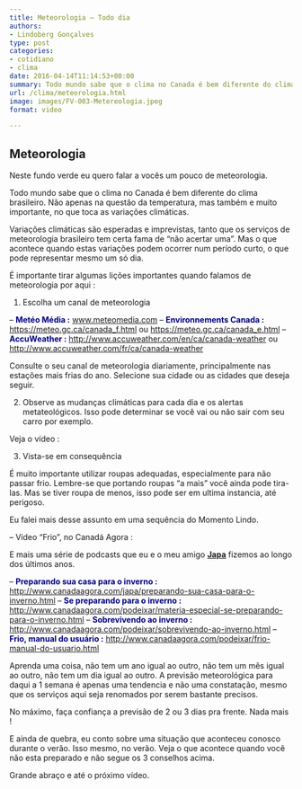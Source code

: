 ```yaml
---
title: Meteorologia – Todo dia
authors:
- Lindoberg Gonçalves
type: post
categories:
- cotidiano
- clima
date: 2016-04-14T11:14:53+00:00
summary: Todo mundo sabe que o clima no Canada é bem diferente do clima brasileiro. Não apenas na questão da temperatura, mas também e muito importante, no que toca as variações climáticas. Descubra mais sobre o assunto neste vídeo.
url: /clima/meteorologia.html
image: images/FV-003-Metereologia.jpeg
format: video

---
```

## Meteorologia

Neste fundo verde eu quero falar a vocês um pouco de meteorologia.

Todo mundo sabe que o clima no Canada é bem diferente do clima brasileiro. Não apenas na questão da temperatura, mas também e muito importante, no que toca as variações climáticas.

Variações climáticas são esperadas e imprevistas, tanto que os serviços de meteorologia brasileiro tem certa fama de &#8220;não acertar uma&#8221;.
Mas o que acontece quando estas variações podem ocorrer num período curto, o que pode representar mesmo um só dia.

É importante tirar algumas lições importantes quando falamos de meteorologia por aqui :

1. Escolha um canal de meteorologia

&#8211; **<span style="color: #000080;">Metéo Média :</span>**
<a href="http://www.meteomedia.com" target="_blank">www.meteomedia.com</a>
&#8211; **<span style="color: #000080;">Environnements Canada :</span>**
<a href="https://meteo.gc.ca/canada_f.html" target="_blank">https://meteo.gc.ca/canada_f.html</a> ou
<a href="https://meteo.gc.ca/canada_e.html" target="_blank">https://meteo.gc.ca/canada_e.html</a>
&#8211; **<span style="color: #000080;">AccuWeather :</span>**
<a href="http://www.accuweather.com/en/ca/canada-weather" target="_blank">http://www.accuweather.com/en/ca/canada-weather</a> ou
<a href="http://www.accuweather.com/fr/ca/canada-weather" target="_blank">http://www.accuweather.com/fr/ca/canada-weather</a>

Consulte o seu canal de meteorologia diariamente, principalmente nas estações mais frias do ano. Selecione sua cidade ou as cidades que deseja seguir.

2. Observe as mudanças climáticas para cada dia e os alertas metateológicos.
Isso pode determinar se você vai ou não sair com seu carro por exemplo.

Veja o vídeo :

<span class="embed-youtube" style="text-align:center; display: block;"></span>

3. Vista-se em consequência

É muito importante utilizar roupas adequadas, especialmente para não passar frio. Lembre-se que portando roupas &#8220;a mais&#8221; você ainda pode tira-las. Mas se tiver roupa de menos, isso pode ser em ultima instancia, até perigoso.

Eu falei mais desse assunto em uma sequência do Momento Lindo.

&#8211; Vídeo &#8220;Frio&#8221;, no Canadá Agora :

<span class="embed-youtube" style="text-align:center; display: block;"></span>

E mais uma série de podcasts que eu e o meu amigo **<span style="color: #800000;"><a href="http://www.canadaagora.com/japa" target="_blank">Japa</a></span>** fizemos ao longo dos últimos anos.

&#8211; <span style="color: #000080;"><strong>Preparando sua casa para o inverno :</strong> </span><a href="http://www.canadaagora.com/japa/preparando-sua-casa-para-o-inverno.html" target="_blank">http://www.canadaagora.com/japa/preparando-sua-casa-para-o-inverno.html</a>
&#8211; **<span style="color: #000080;">Se preparando para o inverno :</span>**
<a href="http://www.canadaagora.com/podeixar/materia-especial-se-preparando-para-o-inverno.html" target="_blank">http://www.canadaagora.com/podeixar/materia-especial-se-preparando-para-o-inverno.html</a>
&#8211; **<span style="color: #000080;">Sobrevivendo ao inverno :</span>** <a href="http://www.canadaagora.com/podeixar/sobrevivendo-ao-inverno.html" target="_blank">http://www.canadaagora.com/podeixar/sobrevivendo-ao-inverno.html</a>
&#8211; <span style="color: #000080;"><strong>Frio, manual do usuário :</strong></span>
<a href="http://www.canadaagora.com/podeixar/frio-manual-do-usuario.html" target="_blank">http://www.canadaagora.com/podeixar/frio-manual-do-usuario.html</a>

Aprenda uma coisa, não tem um ano igual ao outro, não tem um mês igual ao outro, não tem um dia igual ao outro. A previsão meteorológica para daqui a 1 semana é apenas uma tendencia e não uma constatação, mesmo que os serviços aqui seja renomados por serem bastante precisos.

No máximo, faça confiança a previsão de 2 ou 3 dias pra frente. Nada mais !

E ainda de quebra, eu conto sobre uma situação que aconteceu conosco durante o verão. Isso mesmo, no verão.
Veja o que acontece quando você não esta preparado e não segue os 3 conselhos acima.

Grande abraço e até o próximo vídeo.